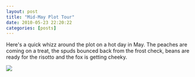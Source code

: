 ```yaml
---
layout: post
title: "Mid-May Plot Tour"
date: 2010-05-23 22:20:22
categories: [posts]
---
```


Here's a quick whizz around the plot on a hot day in May. The peaches are coming on a treat, the spuds bounced back from the frost check, beans are ready for the risotto and the fox is getting cheeky.

![](https://www.earthwoman.co.uk/wp-content/uploads/2010/06/Month-in-Pictures-May-2010-450x450.jpg)

